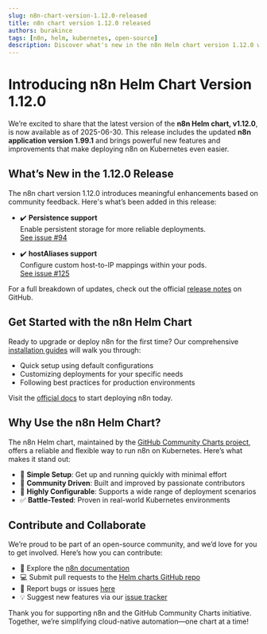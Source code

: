 ```yaml
---
slug: n8n-chart-version-1.12.0-released
title: n8n chart version 1.12.0 released
authors: burakince
tags: [n8n, helm, kubernetes, open-source]
description: Discover what's new in the n8n Helm chart version 1.12.0 with app version 1.99.1, featuring fresh capabilities and community-driven enhancements.
---
```


# Introducing n8n Helm Chart Version 1.12.0

We’re excited to share that the latest version of the **n8n Helm chart, v1.12.0**, is now available as of 2025-06-30. This release includes the updated **n8n application version 1.99.1** and brings powerful new features and improvements that make deploying n8n on Kubernetes even easier.

## What’s New in the 1.12.0 Release

The n8n chart version 1.12.0 introduces meaningful enhancements based on community feedback. Here's what’s been added in this release:

- ✔️ **Persistence support**  
  Enable persistent storage for more reliable deployments.  
  [See issue #94](https://github.com/community-charts/helm-charts/issues/94)

- ✔️ **hostAliases support**  
  Configure custom host-to-IP mappings within your pods.  
  [See issue #125](https://github.com/community-charts/helm-charts/issues/125)

For a full breakdown of updates, check out the official [release notes](https://github.com/community-charts/helm-charts/releases/tag/n8n-1.12.0) on GitHub.

<!-- truncate -->

## Get Started with the n8n Helm Chart

Ready to upgrade or deploy n8n for the first time? Our comprehensive [installation guides](https://community-charts.github.io/docs/category/n8n) will walk you through:

- Quick setup using default configurations  
- Customizing deployments for your specific needs  
- Following best practices for production environments

Visit the [official docs](https://community-charts.github.io/docs/category/n8n) to start deploying n8n today.

## Why Use the n8n Helm Chart?

The n8n Helm chart, maintained by the [GitHub Community Charts project](https://github.com/community-charts/helm-charts), offers a reliable and flexible way to run n8n on Kubernetes. Here’s what makes it stand out:

- 🚀 **Simple Setup**: Get up and running quickly with minimal effort  
- 💬 **Community Driven**: Built and improved by passionate contributors  
- 🔧 **Highly Configurable**: Supports a wide range of deployment scenarios  
- ✅ **Battle-Tested**: Proven in real-world Kubernetes environments

## Contribute and Collaborate

We’re proud to be part of an open-source community, and we’d love for you to get involved. Here’s how you can contribute:

- 📖 Explore the [n8n documentation](https://community-charts.github.io/docs/category/n8n)  
- 💻 Submit pull requests to the [Helm charts GitHub repo](https://github.com/community-charts/helm-charts)  
- 🐞 Report bugs or issues [here](https://github.com/community-charts/helm-charts/issues)  
- 💡 Suggest new features via our [issue tracker](https://github.com/community-charts/helm-charts/issues/new)

Thank you for supporting n8n and the GitHub Community Charts initiative. Together, we’re simplifying cloud-native automation—one chart at a time!